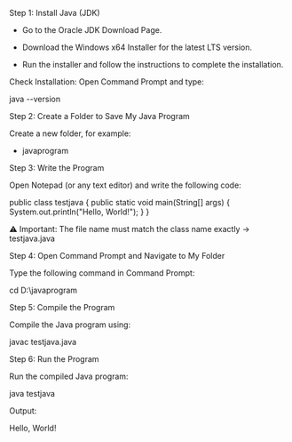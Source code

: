 Step 1: Install Java (JDK)

  * Go to the Oracle JDK Download Page.

 * Download the Windows x64 Installer for the latest LTS version.

  * Run the installer and follow the instructions to complete the installation.

Check Installation:
Open Command Prompt and type:

java --version

Step 2: Create a Folder to Save My Java Program

   Create a new folder, for example:

* javaprogram

Step 3: Write the Program

  Open Notepad (or any text editor) and write the following code:

public class testjava {
    public static void main(String[] args) {
        System.out.println("Hello, World!");
    }
}


⚠️ Important:
The file name must match the class name exactly → testjava.java

Step 4: Open Command Prompt and Navigate to My Folder

  Type the following command in Command Prompt:

cd D:\javaprogram

Step 5: Compile the Program

  Compile the Java program using:

  javac testjava.java

Step 6: Run the Program

   Run the compiled Java program:

   java testjava


Output:

Hello, World!
